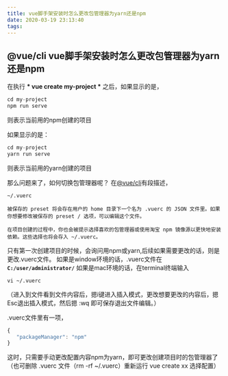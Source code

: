 ```yaml
---
title: vue脚手架安装时怎么更改包管理器为yarn还是npm
date: 2020-03-19 23:13:40
tags:
---
```

## @vue/cli vue脚手架安装时怎么更改包管理器为yarn还是npm

在执行 __* vue create my-project *__ 之后，如果显示的是，

```javascript
cd my-project
npm run serve
```

则表示当前用的npm创建的项目

如果显示的是：

```javascript
cd my-project
yarn run serve
```

则表示当前用的yarn创建的项目

那么问题来了，如何切换包管理器呢？
在[@vue/cli](https://cli.vuejs.org/zh/guide/creating-a-project.html#vue-create)有段描述，

```
~/.vuerc

被保存的 preset 将会存在用户的 home 目录下一个名为 .vuerc 的 JSON 文件里。如果你想要修改被保存的 preset / 选项，可以编辑这个文件。

在项目创建的过程中，你也会被提示选择喜欢的包管理器或使用淘宝 npm 镜像源以更快地安装依赖。这些选择也将会存入 ~/.vuerc。
```

只有第一次创建项目的时候，会询问用npm或yarn,后续如果需要更改的话，则是更改.vuerc文件。
如果是window环境的话，.vuerc文件在 **` C:/user/administrator/ `**
如果是mac环境的话，在terminal终端输入 

``` 
vi ~/.vuerc 
```

（进入到文件看到文件内容后，摁i键进入插入模式，更改想要更改的内容后，摁Esc退出插入模式，然后摁 :wq 即可保存退出文件编辑。）

.vuerc文件里有一项，
 
 ```javascript
{
    "packageManager": "npm"
}
```

这时，只需要手动更改配置内容npm为yarn，即可更改创建项目时的包管理器了（也可删除 .vuerc 文件（rm -rf ~/.vuerc）重新运行 vue create xx 选择配置）

 



